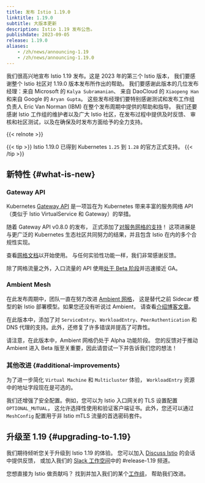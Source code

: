 ```yaml
---
title: 发布 Istio 1.19.0
linktitle: 1.19.0
subtitle: 大版本更新
description: Istio 1.19 发布公告。
publishdate: 2023-09-05
release: 1.19.0
aliases:
    - /zh/news/announcing-1.19
    - /zh/news/announcing-1.19.0
---
```


我们很高兴地宣布 Istio 1.19 发布。这是 2023 年的第三个 Istio 版本，
我们要感谢整个 Istio 社区对 1.19.0 版本发布所作出的帮助。
我们要感谢此版本的几位发布经理：来自 Microsoft 的 `Kalya Subramanian`、
来自 DaoCloud 的 `Xiaopeng Han` 和来自 Google 的 `Aryan Gupta`。
这些发布经理们要特别感谢测试和发布工作组负责人 Eric Van Norman (IBM) 在整个发布周期中提供的帮助和指导。
我们还要感谢 Istio 工作组的维护者以及广大 Istio 社区，在发布过程中提供及时反馈、
审核和社区测试，以及在确保及时发布方面给予的全力支持。

{{< relnote >}}

{{< tip >}}
Istio 1.19.0 已得到 Kubernetes `1.25` 到 `1.28` 的官方正式支持。
{{< /tip >}}

## 新特性 {#what-is-new}

### Gateway API

Kubernetes [Gateway API](http://gateway-api.org/)
是一项旨在为 Kubernetes 带来丰富的服务网络 API
（类似于 Istio VirtualService 和 Gateway）的举措。

随着 Gateway API v0.8.0 的发布，
正式添加了[对服务网格的支持](https://gateway-api.sigs.k8s.io/blog/2023/0829-mesh-support/)！
这项进展是与更广泛的 Kubernetes 生态社区共同努力的结果，并且包含 Istio 在内的多个合规性实现。

查看[网格文档](/zh/docs/tasks/traffic-management/ingress/gateway-api/#mesh-traffic)以开始使用。
与任何实验性功能一样，我们非常感谢反馈。

除了网格流量之外，入口流量的 API
使用[处于 Beta 阶段](/zh/docs/tasks/traffic-management/ingress/gateway-api/#configuring-a-gateway)并迅速接近 GA。

### Ambient Mesh

在此发布周期中，团队一直在努力改进 [Ambient 网格](/zh/docs/ops/ambient/)，
这是替代之前 Sidecar 模型的新 Istio 部署模型。如果您还没有听说过 Ambient，
请查看[介绍博客文章](/zh/blog/2022/introducing-ambient-mesh/)。

在此版本中，添加了对 `ServiceEntry`、`WorkloadEntry`、`PeerAuthentication`
和 DNS 代理的支持。此外，还修复了许多错误并提高了可靠性。

请注意，在此版本中，Ambient 网格仍处于 Alpha 功能阶段。
您的反馈对于推动 Ambient 进入 Beta 版至关重要，因此请尝试一下并告诉我们您的想法！

### 其他改进 {#additional-improvements}

为了进一步简化 `Virtual Machine` 和 `Multicluster` 体验，
`WorkloadEntry` 资源中的地址字段现在是可选的。

我们还增强了安全配置。例如，您可以为 Istio 入口网关的 TLS 设置配置 `OPTIONAL_MUTUAL`，
这允许选择性使用和验证客户端证书。此外，您还可以通过
`MeshConfig` 配置用于非 Istio mTLS 流量的首选密码套件。

## 升级至 1.19 {#upgrading-to-1.19}

我们期待倾听您关于升级到 Istio 1.19 的体验。
您可以加入 [Discuss Istio](https://discuss.istio.io/) 的会话中提供反馈，
或加入我们的 [Slack 工作空间](https://slack.istio.io/)中的 #release-1.19 频道。

您想直接为 Istio 做贡献吗？
找到并加入我们的某个[工作组](https://github.com/istio/community/blob/master/WORKING-GROUPS.md)，
帮助我们改进。
